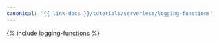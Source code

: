 ```yaml
---
canonical: '{{ link-docs }}/tutorials/serverless/logging-functions'
---
```


{% include [logging-functions](../../../_tutorials/serverless/logging-functions.md) %}